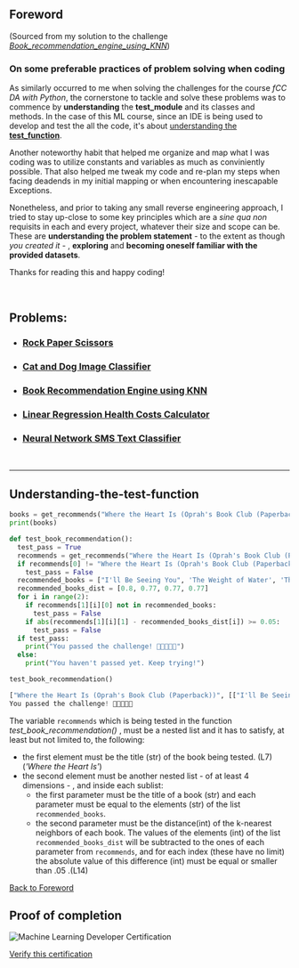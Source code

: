 ## Foreword

(Sourced from my solution to the challenge [*Book_recommendation_engine_using_KNN*](https://github.com/GBlanch/fCC-Machine-Learning-with-Python-Certification/blob/main/2.book_recommendation_engine_using_knn/fcc_book_recommendation_knn_dec30.ipynb))

  ### On some preferable practices of problem solving when coding
  
  As similarly occurred to me when solving the challenges for the course _fCC DA with Python_, the cornerstone to tackle and solve these problems was to commence by **understanding** the **test_module** and its classes and methods. In the case of this ML course,  since an IDE is being used to develop and test the all the code, it's about [understanding the  **test_function**](#understanding-the-test-function).
  
  Another noteworthy habit that helped me organize and map what I was coding was to utilize constants and variables as much as conviniently possible. That also helped me tweak my code and re-plan my steps when facing deadends in my initial mapping or when encountering inescapable Exceptions.
  
  Nonetheless, and prior to taking any small reverse engineering approach, I tried to stay up-close to some key principles which are a _sine qua non_ requisits in each and every project, whatever their size and scope can be. These are **understanding the problem statement** - to the extent as though _you created it_ - , **exploring** and **becoming oneself familiar with the provided datasets**.
  
  Thanks for reading this and happy coding!

<br>

## Problems:

  - ### [Rock Paper Scissors](https://replit.com/@gblandugar/boilerplate-rock-paper-scissors#RPS.py)
  - ### [Cat and Dog Image Classifier](https://github.com/GBlanch/fCC-Machine-Learning-with-Python-Certification/tree/main/1.cat_and_dog_image_classifier)
  - ### [Book Recommendation Engine using KNN](https://github.com/GBlanch/fCC-Machine-Learning-with-Python-Certification/tree/main/2.book_recommendation_engine_using_knn)
  - ### [Linear Regression Health Costs Calculator](https://github.com/GBlanch/fCC-Machine-Learning-with-Python-Certification/tree/main/3.linear_regression_health_costs_calc)
  - ### [Neural Network SMS Text Classifier](https://github.com/GBlanch/fCC-Machine-Learning-with-Python-Certification/blob/main/4.neural_network_sms_text_classifier/fcc_sms_text_classification.ipynb)

<br>

--- 

## Understanding-the-test-function


```python
books = get_recommends("Where the Heart Is (Oprah's Book Club (Paperback))")
print(books)

def test_book_recommendation():
  test_pass = True
  recommends = get_recommends("Where the Heart Is (Oprah's Book Club (Paperback))")
  if recommends[0] != "Where the Heart Is (Oprah's Book Club (Paperback))":
    test_pass = False
  recommended_books = ["I'll Be Seeing You", 'The Weight of Water', 'The Surgeon', 'I Know This Much Is True']
  recommended_books_dist = [0.8, 0.77, 0.77, 0.77]
  for i in range(2):
    if recommends[1][i][0] not in recommended_books:
      test_pass = False
    if abs(recommends[1][i][1] - recommended_books_dist[i]) >= 0.05:
      test_pass = False
  if test_pass:
    print("You passed the challenge! 🎉🎉🎉🎉🎉")
  else:
    print("You haven't passed yet. Keep trying!")

test_book_recommendation()

["Where the Heart Is (Oprah's Book Club (Paperback))", [["I'll Be Seeing You", 0.8016], ['The Weight of Water', 0.7709], ['The Surgeon', 0.7699], ['I Know This Much Is True', 0.7677]]]
You passed the challenge! 🎉🎉🎉🎉🎉
```

The variable `recommends` which is being tested in the function *test_book_recommendation()* , must be a nested list and it has to satisfy, at least but not limited to, the following:

- the first element must be the title (str) of the book being tested. (L7) (*'Where the Heart Is'*)
- the second element must be another nested list - of at least 4 dimensions - , and inside each sublist:
    - the first parameter must be the title of a book (str) and each parameter must be equal to the elements (str) of the list `recommended_books`. 
    - the second parameter must be the distance(int) of the k-nearest neighbors of each book. The values of the elements (int) of the list `recommended_books_dist` will be subtracted to the ones of each parameter from `recommends`, and for each index (these have no limit) the absolute value of this difference (int) must be equal or smaller than .05 .(L14)


[Back to Foreword](#foreword)
<br>

## Proof of completion


![Machine Learning Developer Certification](https://raw.githubusercontent.com/GBlanch/fCC-Machine-Learning-with-Python-Certification/main/ML_Developer_certification.png)

[Verify this certification](https://www.freecodecamp.org/certification/GBlanch/machine-learning-with-python-v7)

